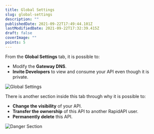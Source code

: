 ```yaml
---
title: Global Settings
slug: global-settings
description: ""
publishedDate: 2021-09-22T17:49:44.101Z
lastModifiedDate: 2021-09-22T17:32:39.415Z
draft: false
coverImage: ""
points: 5
---
```


From the **Global Settings** tab, it is possible to:

- Modify the **Gateway DNS**.
- **Invite Developers** to view and consume your API even though it is private.

![Global Settings](https://raw.githubusercontent.com/RapidAPI/DevRel-Stack-Data/improve/update-learn-content/learn/courses/learn-rapidapi-hub-provider/images/image21.png)

There is another section inside this tab through why it is possible to:

- **Change the visibility** of your API.
- **Transfer the ownership** of this API to another RapidAPI user.
- **Permanently delete** this API.

![Danger Section](https://raw.githubusercontent.com/RapidAPI/DevRel-Stack-Data/improve/update-learn-content/learn/courses/learn-rapidapi-hub-provider/images/image22.png)
